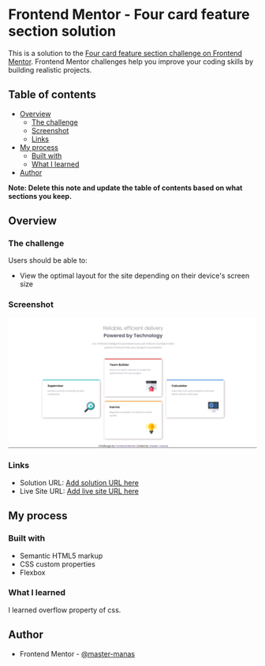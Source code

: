 # Frontend Mentor - Four card feature section solution

This is a solution to the [Four card feature section challenge on Frontend Mentor](https://www.frontendmentor.io/challenges/four-card-feature-section-weK1eFYK). Frontend Mentor challenges help you improve your coding skills by building realistic projects. 

## Table of contents

- [Overview](#overview)
  - [The challenge](#the-challenge)
  - [Screenshot](#screenshot)
  - [Links](#links)
- [My process](#my-process)
  - [Built with](#built-with)
  - [What I learned](#what-i-learned)
 - [Author](#author)


**Note: Delete this note and update the table of contents based on what sections you keep.**

## Overview

### The challenge

Users should be able to:

- View the optimal layout for the site depending on their device's screen size

### Screenshot

![](./ss-desktop.png)


### Links

- Solution URL: [Add solution URL here](https://github.com/madhukar-30/Four-Card-Feature-Section.git)
- Live Site URL: [Add live site URL here](https://64404322522a9e1a4fbbdf26--teal-queijadas-6e5f94.netlify.app/)

## My process

### Built with

- Semantic HTML5 markup
- CSS custom properties
- Flexbox



### What I learned
I learned overflow property of css.



## Author
- Frontend Mentor - [@master-manas](https://www.frontendmentor.io/profile/master-manas)






